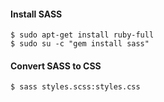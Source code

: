 #### Install SASS

~~~~
$ sudo apt-get install ruby-full
$ sudo su -c "gem install sass"
~~~~


#### Convert SASS to CSS

~~~~
$ sass styles.scss:styles.css
~~~~
